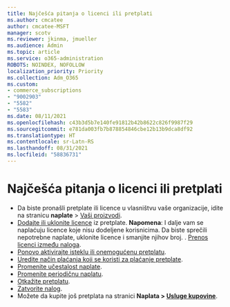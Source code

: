 ```yaml
---
title: Najčešća pitanja o licenci ili pretplati
ms.author: cmcatee
author: cmcatee-MSFT
manager: scotv
ms.reviewer: jkinma, jmueller
ms.audience: Admin
ms.topic: article
ms.service: o365-administration
ROBOTS: NOINDEX, NOFOLLOW
localization_priority: Priority
ms.collection: Adm_O365
ms.custom:
- commerce_subscriptions
- "9002903"
- "5582"
- "5583"
ms.date: 08/11/2021
ms.openlocfilehash: c43b3d5b7e140fe91812b42b8622c826f9987f29
ms.sourcegitcommit: e781da003fb7b878854846cbe12b13b9dca8df92
ms.translationtype: HT
ms.contentlocale: sr-Latn-RS
ms.lasthandoff: 08/31/2021
ms.locfileid: "58836731"
---
```

# <a name="license-or-subscription-faq"></a>Najčešća pitanja o licenci ili pretplati

- Da biste pronašli pretplate ili licence u vlasništvu vaše organizacije, idite na stranicu **naplate** > [Vaši proizvodi](https://go.microsoft.com/fwlink/p/?linkid=842054).
- [Dodajte ili uklonite licence](https://docs.microsoft.com/alchemyinsights/how-to-add-or-reduce-licenses) iz pretplate.
    **Napomena**: I dalje vam se naplaćuju licence koje nisu dodeljene korisnicima. Da biste sprečili nepotrebne naplate, uklonite licence i smanjite njihov broj.
. [Prenos licenci između naloga](https://docs.microsoft.com/alchemyinsights/transfer-licenses-between-tenants).
- [Ponovo aktivirajte isteklu ili onemogućenu pretplatu](https://go.microsoft.com/fwlink/p/?linkid=2117519).
- [Uredite način plaćanja koji se koristi za plaćanje pretplate](https://go.microsoft.com/fwlink/p/?linkid=2117167).
- [Promenite učestalost naplate](https://go.microsoft.com/fwlink/p/?linkid=2119112).
- [Promenite periodičnu naplatu](https://go.microsoft.com/fwlink/p/?linkid=2119216).
- [Otkažite pretplatu](https://go.microsoft.com/fwlink/p/?linkid=2119113).
- [Zatvorite nalog](https://docs.microsoft.com/alchemyinsights/how-to-close-your-account).
- Možete da kupite još pretplata na stranici **Naplata > [Usluge kupovine](https://go.microsoft.com/fwlink/p/?linkid=868433)**.